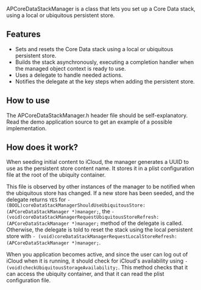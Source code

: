 APCoreDataStackManager is a class that lets you set up a Core Data stack, using a local or ubiquitous persistent store.

Features
--------

- Sets and resets the Core Data stack using a local or ubiquitous persistent store.
- Builds the stack asynchronously, executing a completion handler when the managed object context is ready to use.
- Uses a delegate to handle needed actions.
- Notifies the delegate at the key steps when adding the persistent store.

How to use
----------

The APCoreDataStackManager.h header file should be self-explanatory. Read the demo application source to get an example of a possible implementation.

How does it work?
-----------------

When seeding initial content to iCloud, the manager generates a UUID to use as the persistent store content name. It stores it in a plist configuration file at the root of the ubiquity container.

This file is observed by other instances of the manager to be notified when the ubiquitous store has changed. If a new store has been seeded, and the delegate returns ``YES`` for ``- (BOOL)coreDataStackManagerShouldUseUbiquitousStore:(APCoreDataStackManager *)manager;``, the ``- (void)coreDataStackManagerRequestUbiquitousStoreRefresh:(APCoreDataStackManager *)manager;`` method of the delegate is called. Otherwise, the delegate is told to reset the stack using the local persistent store with ``- (void)coreDataStackManagerRequestLocalStoreRefresh:(APCoreDataStackManager *)manager;``.

When you application becomes active, and since the user can log out of iCloud when it is running, it should check for iCloud's availability using ``- (void)checkUbiquitousStorageAvailability;``. This method checks that it can access the ubiquity container, and that it can read the plist configuration file.